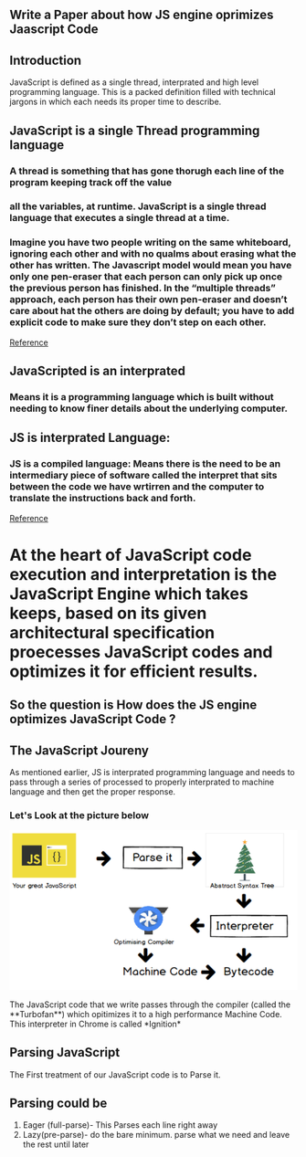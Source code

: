 ## Write a Paper about how JS engine oprimizes Jaascript Code 
## Introduction 
JavaScript is defined as a single thread, interprated and high level programming language. 
This is a packed definition filled with technical jargons in which each needs its proper 
time to describe. 
## JavaScript is a single Thread programming language
### A thread is something that has gone thorugh each line of the program keeping track off the value 
### all the variables, at runtime. JavaScript is a single thread language that executes a single thread at a time.
### Imagine you have two people writing on the same whiteboard, ignoring each other and with no qualms about erasing what the other has written. The Javascript model would mean you have only one pen-eraser that each person can only pick up once the previous person has finished. In the “multiple threads” approach, each person has their own pen-eraser and doesn’t care about hat the others are doing by default; you have to add explicit code to make sure they don’t step on each other.
[Reference](https://www.quora.com/What-are-single-thread-programming-languages)
## JavaScripted is an interprated 
### Means it is a programming language which is built without needing to know finer details about the underlying computer. 
## JS is interprated Language: 
### JS is a compiled language: Means there is the need to be an intermediary piece of software called the interpret that sits between the code we have wrtirren and the computer to translate the instructions back and forth.
[Reference](https://code.tutsplus.com/tutorials/what-is-javascript--cms-26177)

 # At the heart of JavaScript code execution and interpretation is the JavaScript Engine which takes keeps, based on its given architectural specification proecesses JavaScript codes and optimizes it for efficient results. 
## So the question is How does the JS engine optimizes JavaScript Code ? 
## The JavaScript Joureny 
<p>As mentioned earlier, JS is interprated programming language and needs to pass through a series of processed to properly interprated to machine language and then get the proper response.</p>

### Let's Look at the picture below

![The JS joureny](./assets/javascript_journey.png)
<p>The JavaScript code that we write passes through the compiler (called the **Turbofan**) which opitimizes it to a high performance Machine Code. This interpreter in Chrome is called *Ignition* </p>

## Parsing JavaScript
<p>The First treatment of our JavaScript code is to Parse it.</p>

## Parsing could be 
1. Eager (full-parse)- This Parses each line right away
2. Lazy(pre-parse)- do the bare minimum. parse what we need and leave the rest until later 
